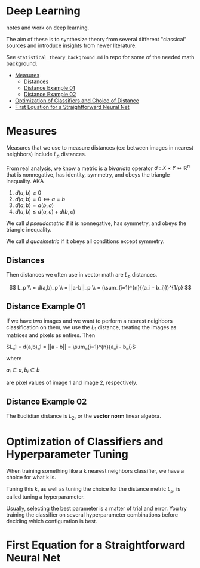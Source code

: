 # Deep Learning
notes and work on deep learning. 

The aim of these is to synthesize theory from several different "classical" sources and introduce insights from newer literature. 

See `statistical_theory_background.md` in repo for some of the needed math background. 



- [Measures](#measures)
  - [Distances](#distances)
  - [Distance Example 01](#distance-example-01)
  - [Distance Example 02](#distance-example-02)
- [Optimization of Classifiers and Choice of Distance](#optimization-of-classifiers-and-choice-of-distance)
- [First Equation for a Straightforward Neural Net](#first-equation-for-a-straightforward-neural-net)


# Measures 

Measures that we use to measure distances (ex: between images in nearest neighbors) include $L_p$ distances. 

From real analysis, we know a metric is a *bivariate* operator $d: X \times Y \mapsto \mathbb{R}^n$ that is nonnegative, has identity, symmetry, and obeys the triangle inequality. AKA

1. $d(a,b) \geq 0$
2. $d(a,b) = 0 \iff a = b$
3. $d(a,b) = a(b,a)$
4. $d(a,b) \leq d(a,c) + d(b,c)$

We call $d$ *pseudometric* if it is nonnegative, has symmetry, and obeys the triangle inequality. 

We call $d$ *quasimetric* if it obeys all conditions except symmetry. 

## Distances 

Then distances we often use in vector math are $L_p$ distances. 

$$
L_p 
\\ = d(a,b)_p
\\ = ||a-b||_p 
\\ = (\sum_{i=1}^{n}{(a_i - b_i)})^{1/p}
$$

## Distance Example 01 

If we have two images and we want to perform a nearest neighbors classification on them, we use the $L_1$ distance, treating the images as matrices and pixels as entires. Then 

$L_1 = d(a,b)_1 = ||a - b|| = \sum_{i=1}^{n}{a_i - b_i}$ 

where 

$a_i \in a, b_i \in b$


are pixel values of image 1 and image 2, respectively. 

## Distance Example 02 

The Euclidian distance is $L_2$, or the **vector norm** linear algebra.

# Optimization of Classifiers and Hyperparameter Tuning

When training something like a k nearest neighbors classifier, we have a choice for what k is. 

Tuning this $k$, as well as tuning the choice for the distance metric $L_p$, is called tuning a hyperparameter. 

Usually, selecting the best parameter is a matter of trial and error. You try training the classifier on several hyperparameter combinations before deciding which configuration is best. 

# First Equation for a Straightforward Neural Net 












